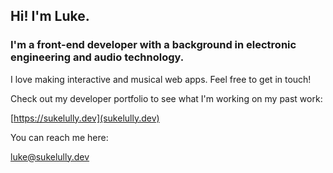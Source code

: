 ## Hi! I'm Luke.

### I'm a front-end developer with a background in electronic engineering and audio technology.

I love making interactive and musical web apps. Feel free to get in touch!



Check out my developer portfolio to see what I'm working on my past work: 

[https://sukelully.dev](sukelully.dev)

You can reach me here:

[luke@sukelully.dev](mailto:luke@sukelully.dev)